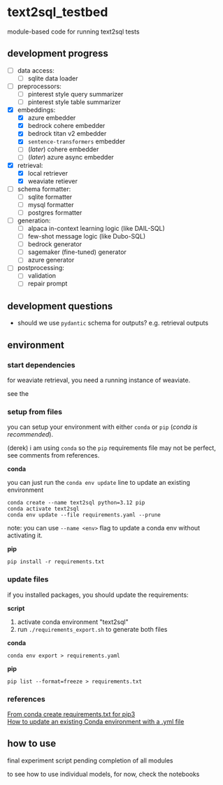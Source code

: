 # text2sql_testbed

module-based code for running text2sql tests

## development progress

- [ ] data access:
    - [ ] sqlite data loader
- [ ] preprocessors:
    - [ ] pinterest style query summarizer
    - [ ] pinterest style table summarizer
- [x] embeddings:
    - [x] azure embedder
    - [x] bedrock cohere embedder
    - [x] bedrock titan v2 embedder
    - [x] `sentence-transformers` embedder
    - [ ] (*later*) cohere embedder
    - [ ] (*later*) azure async embedder
- [x] retrieval:
    - [x] local retriever
    - [x] weaviate retiever
- [ ] schema formatter:
    - [ ] sqlite formatter
    - [ ] mysql formatter
    - [ ] postgres formatter
- [ ] generation:
    - [ ] alpaca in-context learning logic (like DAIL-SQL)
    - [ ] few-shot message logic (like Dubo-SQL)
    - [ ] bedrock generator
    - [ ] sagemaker (fine-tuned) generator
    - [ ] azure generator
- [ ] postprocessing:
    - [ ] validation
    - [ ] repair prompt

## development questions

- should we use `pydantic` schema for outputs? e.g. retrieval outputs

## environment

### start dependencies

for weaviate retrieval, you need a running instance of weaviate.

see the 

### setup from files

you can setup your environment with either `conda` or `pip` (*conda is recommended*).

(derek) i am using `conda` so the `pip` requirements file may not be perfect, see comments from references.

**conda**

you can just run the `conda env update` line to update an existing environment

```
conda create --name text2sql python=3.12 pip
conda activate text2sql
conda env update --file requirements.yaml --prune
``` 

note: you can use `--name <env>` flag to update a conda env without activating it.

**pip**

`pip install -r requirements.txt`

### update files

if you installed packages, you should update the requirements:

**script**

1. activate conda environment "text2sql"
2. run `./requirements_export.sh` to generate both files

**conda**

`conda env export > requirements.yaml`

**pip**

`pip list --format=freeze > requirements.txt`

### references

[From conda create requirements.txt for pip3](https://stackoverflow.com/questions/50777849/from-conda-create-requirements-txt-for-pip3)  
[How to update an existing Conda environment with a .yml file](https://stackoverflow.com/questions/42352841/how-to-update-an-existing-conda-environment-with-a-yml-file)

## how to use

final experiment script pending completion of all modules

to see how to use individual models, for now, check the notebooks